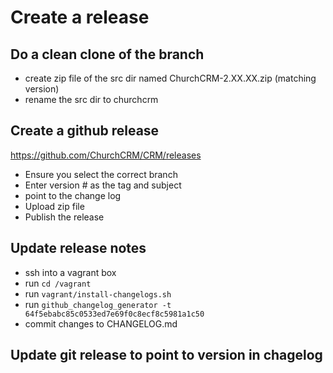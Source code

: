 # Create a release

## Do a clean clone of the branch 
 * create zip file of the  src dir named ChurchCRM-2.XX.XX.zip (matching version) 
 * rename the src dir to churchcrm

##  Create a github release   

https://github.com/ChurchCRM/CRM/releases

 * Ensure you select the correct branch
 * Enter version # as the tag and subject 
 * point to the change log 
 * Upload zip file
 * Publish the release 

## Update release notes 
 
 * ssh into a vagrant box 
 * run `cd /vagrant` 
 * run  `vagrant/install-changelogs.sh`
 * run  `github_changelog_generator -t 64f5ebabc85c0533ed7e69f0c8ecf8c5981a1c50`
 * commit changes to CHANGELOG.md
 
## Update git release to point to version in chagelog
  

